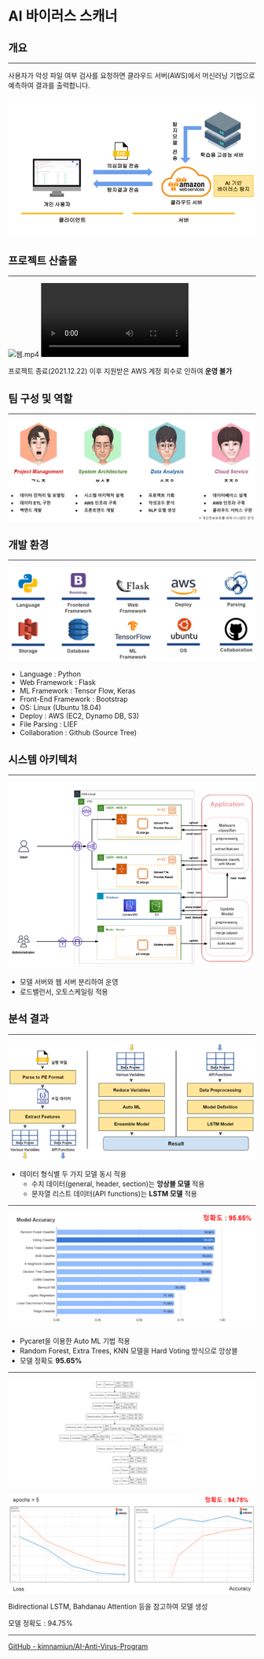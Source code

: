 # AI 바이러스 스캐너

## 개요

---

사용자가 악성 파일 여부 검사를 요청하면 클라우드 서버(AWS)에서 머신러닝 기법으로 예측하여 결과를 출력합니다.

![개요.png](./source/개요.png)

## 프로젝트 산출물

---

![웹.mp4](./source/웹.png)
![시연영상](./source/시연.mp4)

프로젝트 종료(2021.12.22) 이후 지원받은 AWS 계정 회수로 인하여 **운영 불가**

## 팀 구성 및 역할

---

![팀.png](./source/팀.png)

## 개발 환경

---

![환경.png](./source/환경.png)

- Language : Python
- Web Framework : Flask
- ML Framework : Tensor Flow, Keras
- Front-End Framework : Bootstrap
- OS: Linux (Ubuntu 18.04)
- Deploy : AWS (EC2, Dynamo DB, S3)
- File Parsing : LIEF
- Collaboration : Github (Source Tree)

## 시스템 아키텍처

---

![시스템.png](./source/시스템.png)

- 모델 서버와 웹 서버 분리하여 운영
- 로드밸런서, 오토스케일링 적용

## 분석 결과

---

![분석1.png](./source/분석1.png)

- 데이터 형식별 두 가지 모델 동시 적용
    - 수치 데이터(general, header, section)는 **앙상블 모델** 적용
    - 문자열 리스트 데이터(API functions)는 **LSTM 모델** 적용

---

![분석2.png](./source/분석2.png)

- Pycaret을 이용한 Auto ML 기법 적용
- Random Forest, Extra Trees, KNN 모델을 Hard Voting 방식으로 앙상블
- 모델 정확도 **95.65%**

---

![분석3.png](./source/분석3.png)

![분석4.png](./source/분석4.png)

Bidirectional LSTM, Bahdanau Attention 등을 참고하여 모델 생성

모델 정확도 : 94.75%

---

[GitHub - kimnamjun/AI-Anti-Virus-Program](https://github.com/kimnamjun/AI-Anti-Virus-Program)
